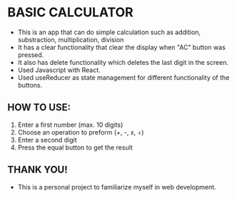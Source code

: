 # BASIC CALCULATOR

- This is an app that can do simple calculation such as addition, substraction, multiplication, division
- It has a clear functionality that clear the display when "AC" button was pressed.
- It also has delete functionality which deletes the last digit in the screen.
- Used Javascript with React.
- Used useReducer as state management for different functionality of the buttons.

## HOW TO USE:

1. Enter a first number (max. 10 digits)
2. Choose an operation to preform (+, -, x, ÷)
3. Enter a second digit
4. Press the equal button to get the result

## THANK YOU!

- This is a personal project to familiarize myself in web development.

